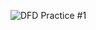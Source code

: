 ![DFD Practice #1](https://cloud.githubusercontent.com/assets/25017728/23151921/e54b0b66-f7c3-11e6-98f0-ebc3f374fe21.PNG)
